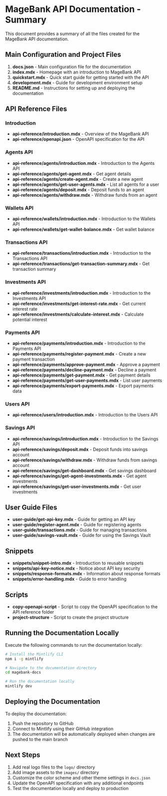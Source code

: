 # MageBank API Documentation - Summary

This document provides a summary of all the files created for the MageBank API documentation.

## Main Configuration and Project Files

1. **docs.json** - Main configuration file for the documentation
2. **index.mdx** - Homepage with an introduction to MageBank API
3. **quickstart.mdx** - Quick start guide for getting started with the API
4. **development.mdx** - Guide for development environment setup
5. **README.md** - Instructions for setting up and deploying the documentation

## API Reference Files

### Introduction
- **api-reference/introduction.mdx** - Overview of the MageBank API
- **api-reference/openapi.json** - OpenAPI specification for the API

### Agents API
- **api-reference/agents/introduction.mdx** - Introduction to the Agents API
- **api-reference/agents/get-agent.mdx** - Get agent details
- **api-reference/agents/create-agent.mdx** - Create a new agent
- **api-reference/agents/get-user-agents.mdx** - List all agents for a user
- **api-reference/agents/deposit.mdx** - Deposit funds to an agent
- **api-reference/agents/withdraw.mdx** - Withdraw funds from an agent

### Wallets API
- **api-reference/wallets/introduction.mdx** - Introduction to the Wallets API
- **api-reference/wallets/get-wallet-balance.mdx** - Get wallet balance

### Transactions API
- **api-reference/transactions/introduction.mdx** - Introduction to the Transactions API
- **api-reference/transactions/get-transaction-summary.mdx** - Get transaction summary

### Investments API
- **api-reference/investments/introduction.mdx** - Introduction to the Investments API
- **api-reference/investments/get-interest-rate.mdx** - Get current interest rate
- **api-reference/investments/calculate-interest.mdx** - Calculate potential interest

### Payments API
- **api-reference/payments/introduction.mdx** - Introduction to the Payments API
- **api-reference/payments/register-payment.mdx** - Create a new payment transaction
- **api-reference/payments/approve-payment.mdx** - Approve a payment
- **api-reference/payments/decline-payment.mdx** - Decline a payment
- **api-reference/payments/get-payment.mdx** - Get payment details
- **api-reference/payments/get-user-payments.mdx** - List user payments
- **api-reference/payments/export-payments.mdx** - Export payments data

### Users API
- **api-reference/users/introduction.mdx** - Introduction to the Users API

### Savings API
- **api-reference/savings/introduction.mdx** - Introduction to the Savings API
- **api-reference/savings/deposit.mdx** - Deposit funds into savings account
- **api-reference/savings/withdraw.mdx** - Withdraw funds from savings account
- **api-reference/savings/get-dashboard.mdx** - Get savings dashboard
- **api-reference/savings/get-agent-investments.mdx** - Get agent investments
- **api-reference/savings/get-user-investments.mdx** - Get user investments

## User Guide Files

- **user-guide/get-api-key.mdx** - Guide for getting an API key
- **user-guide/register-agent.mdx** - Guide for registering agents
- **user-guide/transactions.mdx** - Guide for managing transactions
- **user-guide/savings-vault.mdx** - Guide for using the Savings Vault

## Snippets

- **snippets/snippet-intro.mdx** - Introduction to reusable snippets
- **snippets/api-key-notice.mdx** - Notice about API key security
- **snippets/response-formats.mdx** - Information about response formats
- **snippets/error-handling.mdx** - Guide to error handling

## Scripts

- **copy-openapi-script** - Script to copy the OpenAPI specification to the API reference folder
- **project-structure** - Script to create the project structure

## Running the Documentation Locally

Execute the following commands to run the documentation locally:

```bash
# Install the Mintlify CLI
npm i -g mintlify

# Navigate to the documentation directory
cd magebank-docs

# Run the documentation locally
mintlify dev
```

## Deploying the Documentation

To deploy the documentation:

1. Push the repository to GitHub
2. Connect to Mintlify using their GitHub integration
3. The documentation will be automatically deployed when changes are pushed to the main branch

## Next Steps

1. Add real logo files to the `logo/` directory
2. Add image assets to the `images/` directory
3. Customize the color scheme and other theme settings in `docs.json`
4. Update the OpenAPI specification with any additional endpoints
5. Test the documentation locally and deploy to production